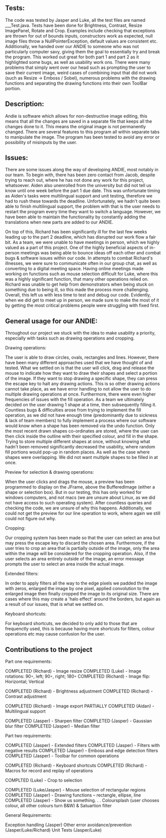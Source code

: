 ## Tests:
The code was tested by Jasper and Luke, all the test files are named ___Test.java. Tests have been done for Brightness, Contrast, Resize ImagePanel, Rotate and Crop. Examples include checking that exceptions are thrown for out of bounds inputs, constructors work as expected, null image files throw a NullPointerException, default values are consistent etc. Additionally, we handed over our ANDIE to someone who was not particularly computer savy, giving them the goal to essentially try and break the program. This worked out great for both part 1 and part 2 as it highlighted some bugs, as well as usability work ons. There were many problems that simply went over our head such as prompting the user to save their current image, weird cases of combining input that did not work (such as Resize -> Emboss / Sobel), numerous problems with the drawing functions and separating the drawing functions into their own ToolBar portion. 

## Description: 

Andie is software which allows for non-destructive image editing, this means that all the changes are saved in a separate file that keeps all the changes done to it. This means the original image is not permanently changed. There are several features to this program all within separate tabs to manipulate the image. The program has been tested to avoid any error or possibility of misinputs by the user. 

## Issues: 

There are some issues along the way of developing ANDIE, most notably in our team. To begin with, there has been zero contact from Jacob, despite trying to reach out, where he has not done any work for this project, whatsoever. Aiden also unenrolled from the university but did not tell us know until one week before the part 1 due date. This was unfortunate timing as Aiden's tasks were multilingual support and unit testing, therefore we had to rush these towards the deadline. Unfortunately, we hadn't quite been able to finish multilingual support, the problem with that is the user needs to restart the program every time they want to switch a language. However, we have been able to maintain the functionality by constantly adding the translations when new parts are added to our ANDIE. 

On top of this, Richard has been significantly ill for the last few weeks leading up to the part 2 deadline, which has disrupted our work flow a fair bit. As a team, we were unable to have meetings in person, which we highly valued as a part of this project. One of the highly beneficial aspects of in-person meetings was being able to bounce ideas off each other and combat bugs & software issues within our code. In attempts to combat Richard's illnesses, we were sure to communicate often in our group chat, as well as converting to a digital meeting space. Having online meetings made working on functions such as mouse selection difficult for Luke, where this was a highly significant function, that many other operations relied on. Richard was unable to get help from demonstrators when being stuck on something due to being ill, so this made the process more challenging. Overall, this left us with less time to test and debug our code. Evidently, when we did get to meet up in person, we made sure to make the most of it by getting the most critical problems people were struggling with fixed first.

## General usage for our ANDIE: 

Throughout our project we stuck with the idea to make usability a priority, especially with tasks such as drawing operations and cropping. 

Drawing operations: 

The user is able to draw circles, ovals, rectangles and lines. However, there have been many different approaches used that we have thought of and tested. What we settled on is that the user will click, drag and release the mouse to indicate how they want to draw their shapes and select a portion of the image. If they want to stop drawing a specific shape, they can press the escape key to halt any drawing actions. This is so other drawing actions cannot take place, as we have error handling to not allow the user to do multiple drawing operations at once. Furthermore, there were even higher frequencies of issues with the fill operation. As a team we ultimately decided on the user drawing 1 shape at a time, then subsequently filling it. Countless bugs & difficulties arose from trying to implement the fill operation, as we did not have enough time (predominantly due to sickness & lack of team members) to fully implement a process where our software would know when a shape has been removed via the undo function. Only the most recent drawn shapes co-ordinates are stored, where the user can then click inside the outline with their specified colour, and fill in the shape. Trying to store multiple different shapes at once, without knowing what hadn't been removed significantly decreased the usability, where random fill portions would pop-up in random places. As well as the case where shapes were overlapping. We did not want multiple shapes to be filled in at once.  

Preview for selection & drawing operations: 

When the user clicks and drags the mouse, a preview has been programmed to display on the JFrame, above the BufferedImage (either a shape or selection box). But in our testing, this has only worked for windows computers, and not macs (we are unsure about Linux, as we did not have access to such operating system). After countless queries and checking the code, we are unsure of why this happens. Additionally, we could not get the preview for our line operation to work, where again we still could not figure out why. 

Cropping: 

Our cropping system has been made so that the user can select an area but may press the escape key to discard the chosen area. Furthermore, if the user tries to crop an area that is partially outside of the image, only the area within the image will be considered for the cropping operation. Also, if the user selects an area entirely outside of the image, an error message prompts the user to select an area inside the actual image. 

Extended filters: 

In order to apply filters all the way to the edge pixels we padded the image with zeros, enlarged the image by one pixel, applied convolution to the enlarged image then finally cropped the image to its original size. There are cases where this may create a 'halo effect' around the borders, but again as a result of our issues, that is what we settled on. 

Keyboard shortcuts:

For keyboard shortcuts, we decided to only add to those that are frequenctly used, this is because having more shortcuts for filters, colour operations etc may cause confusion for the user.

## Contributions to the project

Part one requirements:

COMPLETED (Richard) - Image resize
COMPLETED (Luke) - Image rotations: 90◦, left; 90◦, right; 180◦
COMPLETED (Richard) - Image flip: Horizontal; Vertical

COMPLETED (Richard) - Brightness adjustment
COMPLETED (Richard) - Contrast adjustment

COMPLETED (Richard) - Image export
PARTIALLY COMPLETED (Aidan) - Multilingual support

COMPLETED (Jasper) - Sharpen filter
COMPLETED (Jasper) - Gaussian blur filter
COMPLETED (Jasper) - Median filter

Part two requirements:

COMPLETED (Jasper) - Extended filters
COMPLETED (Jasper) - Filters with negative results 
COMPLETED (Jasper) - Emboss and edge detection filters 
COMPLETED (Jasper) - Toolbar for common operations

COMPLETED (Richard) - Keyboard shortcuts
COMPLETED (Richard) - Macros for record and replay of operations 

COMPLTED (Luke) - Crop to selection

COMPLETED (Luke/Jasper) - Mouse selection of rectangular regions
COMPLETED (Jasper) - Drawing functions – rectangle, ellipse, line
COMPLETED (Jasper) - Show us something. . . Coloursplash (user chooses colour, all other colours turn B&W) & Satuartion filter

General Requirements:

Exception handling (Jasper)
Other error avoidance/prevention (Jasper/Luke/Richard)
Unit Tests (Jasper/Luke)